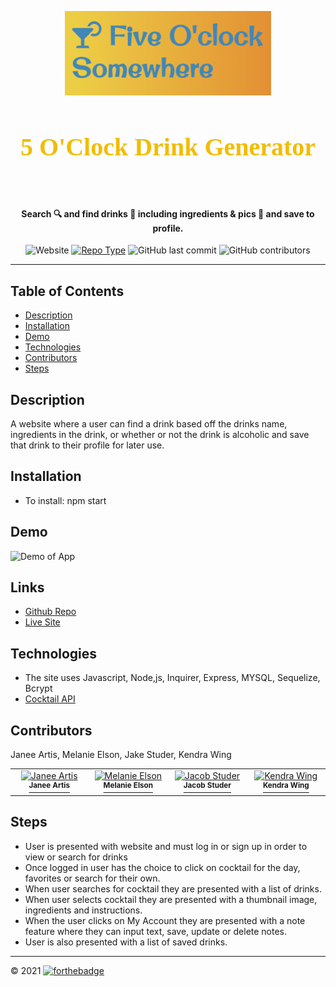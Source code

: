 <p align="center">
  <a href="" rel="noopener">
 <img width=330px height=135px src="https://raw.githubusercontent.com/kwing25/5-0-Clock-Drink-Generator/790c7b17fb761b16df571938e257d30838f090a6/images/fiveoclocksomewherebanner.png"></a>
</p>

<div align="center">
<h1 align="center" style="font-family: 'Brush Script MT', cursive;font-size:40px;color:#f2bc04;">5 O'Clock Drink Generator 🥂</h1>
<h4>Search 🔍 and find drinks 🍹 including ingredients & pics 📸 and save to profile. </h4>

![Website](https://img.shields.io/website?down_color=red&down_message=offline&up_color=blue&up_message=up&url=https%3A%2F%2Fpure-plains-23888.herokuapp.com%2F)
[![Repo Type](https://img.shields.io/badge/Repo_Type-Public-fff200?style=flat&link=https://github.com/kwing25/5-0-Clock-Drink-Generator)](https://github.com/kwing25/5-0-Clock-Drink-Generator)
![GitHub last commit](https://img.shields.io/github/last-commit/kwing25/5-0-Clock-Drink-Generator)
![GitHub contributors](https://img.shields.io/github/contributors/kwing25/5-0-Clock-Drink-Generator)

</div>

---
## Table of Contents

- [Description](#Description)
- [Installation](#Installation)
- [Demo](#Demo)
- [Technologies](#Technologies)
- [Contributors](#Contributors)
- [Steps](#Steps)


## Description

A website where a user can find a drink based off the drinks name, ingredients in the drink, or whether or not the drink is alcoholic and save that drink to their profile for later use.

## Installation

- To install: npm start

## Demo

![Demo of App](images/5OClockDrinkGeneratorAppDemo.gif)

## Links

- [Github Repo](https://github.com/kwing25/5-0-Clock-Drink-Generator)
- [Live Site](https://pure-plains-23888.herokuapp.com/)

<!-- - Demo: https://drive.google.com/file/d/1JoQGQnWX2CsLwKgDrs040tuenZe6e0yI/view -->

## Technologies

- The site uses Javascript, Node,js, Inquirer, Express, MYSQL, Sequelize, Bcrypt
- [Cocktail API](https://www.thecocktaildb.com/api.php?ref=apilist.fun)

## Contributors

Janee Artis, Melanie Elson, Jake Studer, Kendra Wing

<table>
  <tr>
    <td align="center" valign="top" width="140"><a href="https://github.com/janeeart"><img src="https://avatars.githubusercontent.com/u/78391244?v=4" width="100px;" alt="Janee Artis"/><br /><sup><b>Janee Artis</b></sup></a><br /> </td>
        <td align="center" valign="top" width="140"><a href="https://github.com/MelElson"><img src="https://avatars.githubusercontent.com/u/76493774?v=4" width="100px;" alt="Melanie Elson"/><br /><sup><b>Melanie Elson</b></sup></a><br /> </td>
    <td align="center" valign="top" width="140"><a href="https://github.com/jacob-studer"><img src="https://avatars.githubusercontent.com/u/77293074?v=4" width="100px;" alt="Jacob Studer"/><br /><sup><b>Jacob Studer</b></sup></a><br /> </td>
    <td align="center" valign="top" width="140"><a href="github.com/kwing25"><img src="https://avatars.githubusercontent.com/u/78707448?v=4" width="100px;" alt="Kendra Wing"/><br /><sup><b>Kendra Wing</b></sup></a><br /> </td>
  </tr>
</table>

## Steps

- User is presented with website and must log in or sign up in order to view or search for drinks
- Once logged in user has the choice to click on cocktail for the day, favorites or search for their own.
- When user searches for cocktail they are presented with a list of drinks.
- When user selects cocktail they are presented with a thumbnail image, ingredients and instructions.
- When the user clicks on My Account they are presented with a note feature where they can input text, save, update or delete notes.
- User is also presented with a list of saved drinks.


---
&copy; 2021 
[![forthebadge](https://forthebadge.com/images/badges/built-by-developers.svg)](https://forthebadge.com)
